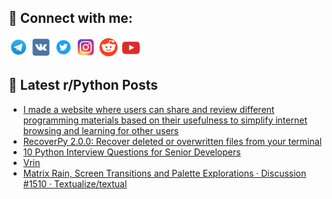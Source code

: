 ## 🔎 Connect with me:
[<img src="https://github.com/bullbesh/bullbesh/blob/main/images/Telegram.png" width="32" height="32" />](https://t.me/bullbesh)
[<img src="https://github.com/bullbesh/bullbesh/blob/main/images/VK.png" width="32" height="32" />](https://vk.com/bullbesh)
[<img src="https://github.com/bullbesh/bullbesh/blob/main/images/Twitter.png" width="32" height="32" />](https://twitter.com/bullbesh1)
[<img src="https://github.com/bullbesh/bullbesh/blob/main/images/Instagram.png" width="32" height="32" />](https://www.instagram.com/bullbesh)
[<img src="https://github.com/bullbesh/bullbesh/blob/main/images/Reddit.png" width="32" height="32" />](https://www.reddit.com/user/bullbesh)
[<img src="https://github.com/bullbesh/bullbesh/blob/main/images/YouTube.png" width="32" height="32" />](https://www.youtube.com/channel/UCtfjRs6uzgq5mfm8S06WTcg)

## 📕 Latest r/Python Posts
<!-- BLOG-POST-LIST:START -->
- [I made a website where users can share and review different programming materials based on their usefulness to simplify internet browsing and learning for other users](https://www.reddit.com/r/Python/comments/10bs9sb/i_made_a_website_where_users_can_share_and_review/)
- [RecoverPy 2.0.0: Recover deleted or overwritten files from your terminal](https://www.reddit.com/r/Python/comments/10br02x/recoverpy_200_recover_deleted_or_overwritten/)
- [10 Python Interview Questions for Senior Developers](https://www.reddit.com/r/Python/comments/10bow2a/10_python_interview_questions_for_senior/)
- [Vrin](https://www.reddit.com/r/Python/comments/10bo2rv/vrin/)
- [Matrix Rain, Screen Transitions and Palette Explorations · Discussion #1510 · Textualize/textual](https://www.reddit.com/r/Python/comments/10bna4z/matrix_rain_screen_transitions_and_palette/)
<!-- BLOG-POST-LIST:END -->
